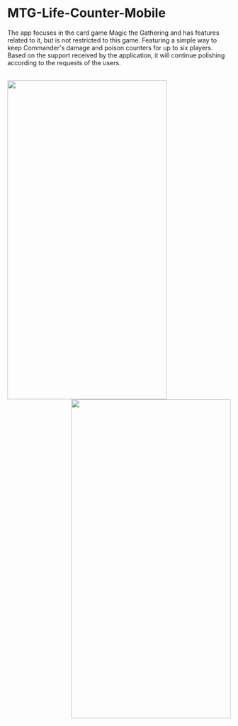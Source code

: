 # MTG-Life-Counter-Mobile

The app focuses in the card game Magic the Gathering and has features related to it, but is not restricted to this game.
Featuring a simple way to keep Commander's damage and poison counters for up to six players.
Based on the support received by the application, it will continue polishing according to the requests of the users.

<br/><img align="left" width="360" height="720" src="https://user-images.githubusercontent.com/38967981/55663445-2ca55d80-57db-11e9-829b-2583532e811a.png">

<br/><img align="right" width="360" height="720" src="https://user-images.githubusercontent.com/38967981/55663448-2f07b780-57db-11e9-983c-f0a203e910a4.png">
